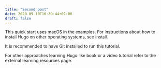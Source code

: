 ```yaml
---
title: "Second post"
date: 2020-05-10T16:39:44+02:00
draft: false
---
```



This quick start uses macOS in the examples. For instructions about how to install Hugo on other operating systems, see install.

It is recommended to have Git installed to run this tutorial.

For other approaches learning Hugo like book or a video tutorial refer to the external learning resources page.
